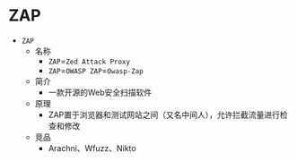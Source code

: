 # ZAP
* `ZAP`
  * 名称
    * `ZAP`=`Zed Attack Proxy`
    * `ZAP`=`OWASP ZAP`=`Owasp-Zap`
  * 简介
    * 一款开源的Web安全扫描软件
  * 原理
    * ZAP置于浏览器和测试网站之间（又名中间人），允许拦截流量进行检查和修改
  * 竞品
    * Arachni、Wfuzz、Nikto